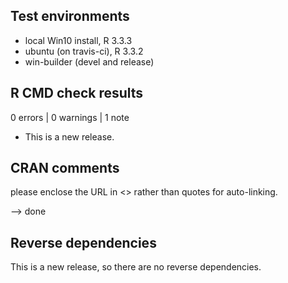 ## Test environments

* local Win10 install, R 3.3.3
* ubuntu (on travis-ci), R 3.3.2
* win-builder (devel and release)



## R CMD check results

0 errors | 0 warnings | 1 note

* This is a new release.




## CRAN comments


please enclose the URL in <> rather than quotes for auto-linking.


--> done




## Reverse dependencies

This is a new release, so there are no reverse dependencies.
